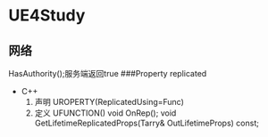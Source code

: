 # UE4Study
## 网络
HasAuthority();服务端返回true
###Property replicated
- C++
  1. 声明
    UROPERTY(ReplicatedUsing=Func)
  2. 定义
    UFUNCTION()
    void OnRep();
    void GetLifetimeReplicatedProps(Tarry<FLifetimeProperty>& OutLifetimeProps) const;
    
